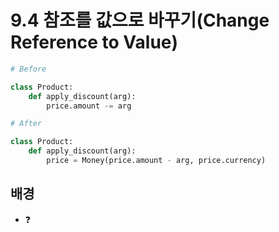 # 9.4 참조를 값으로 바꾸기(Change Reference to Value)

```python
# Before

class Product:
    def apply_discount(arg):
        price.amount -= arg
```



```python
# After

class Product:
    def apply_discount(arg):
        price = Money(price.amount - arg, price.currency)
```



## 배경

* :question: